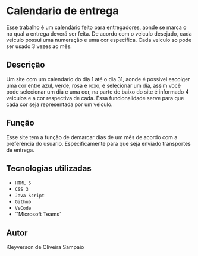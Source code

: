 # Calendario de entrega
Esse trabalho é um calendário feito para entregadores, aonde se marca o no qual a entrega deverá ser feita. De acordo com o veiculo desejado, cada veiculo possui uma numeração e  uma cor especifica. Cada veiculo so pode ser usado 3 vezes ao mês.

## Descrição 
Um site com um calendario do dia 1 até o dia 31, aonde é possivel escolger uma cor entre azul, verde, rosa e roxo, e selecionar um dia, assim você pode selecionar um dia e uma cor, na parte de baixo do site é informado 4 veiculos e a cor respectiva de cada. Essa funcionalidade serve para que cada cor seja representada por um veiculo. 

## Função
Esse site tem a função de demarcar dias de um mês de acordo com a preferência do usuario. Especificamente para que seja enviado transportes de entrega.

## Tecnologias utilizadas 

* ``HTML 5``
* ``CSS 3``
* ``Java Script``
* ``Github``
* ``VsCode``
* ``Microsoft Teams`

## Autor
Kleyverson de Oliveira Sampaio